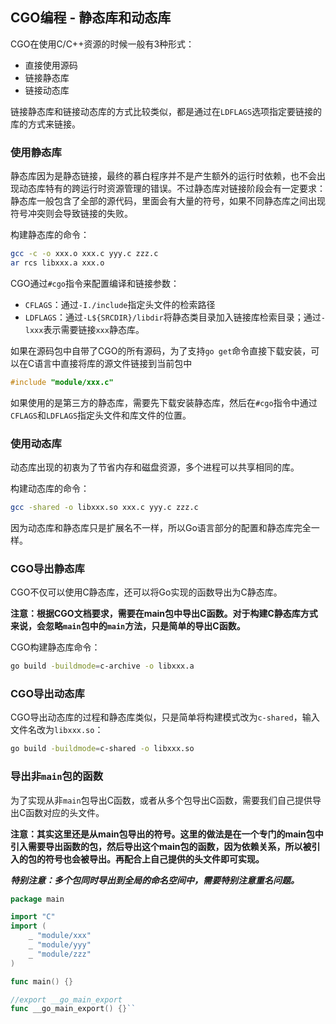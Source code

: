 CGO编程 - 静态库和动态库
--------------------

CGO在使用C/C++资源的时候一般有3种形式：
 * 直接使用源码
 * 链接静态库
 * 链接动态库

链接静态库和链接动态库的方式比较类似，都是通过在`LDFLAGS`选项指定要链接的库的方式来链接。


### 使用静态库

静态库因为是静态链接，最终的慕白程序并不是产生额外的运行时依赖，也不会出现动态库特有的跨运行时资源管理的错误。不过静态库对链接阶段会有一定要求：静态库一般包含了全部的源代码，里面会有大量的符号，如果不同静态库之间出现符号冲突则会导致链接的失败。

构建静态库的命令：
```bash
gcc -c -o xxx.o xxx.c yyy.c zzz.c
ar rcs libxxx.a xxx.o
```

CGO通过`#cgo`指令来配置编译和链接参数：
 * `CFLAGS`：通过`-I./include`指定头文件的检索路径
 * `LDFLAGS`：通过`-L${SRCDIR}/libdir`将静态类目录加入链接库检索目录；通过`-lxxx`表示需要链接`xxx`静态库。

如果在源码包中自带了CGO的所有源码，为了支持`go get`命令直接下载安装，可以在C语言中直接将库的源文件链接到当前包中
```c
#include "module/xxx.c"
```

如果使用的是第三方的静态库，需要先下载安装静态库，然后在`#cgo`指令中通过`CFLAGS`和`LDFLAGS`指定头文件和库文件的位置。


### 使用动态库

动态库出现的初衷为了节省内存和磁盘资源，多个进程可以共享相同的库。

构建动态库的命令：
```bash
gcc -shared -o libxxx.so xxx.c yyy.c zzz.c
```
因为动态库和静态库只是扩展名不一样，所以Go语言部分的配置和静态库完全一样。


### CGO导出静态库

CGO不仅可以使用C静态库，还可以将Go实现的函数导出为C静态库。

__注意：根据CGO文档要求，需要在main包中导出C函数。对于构建C静态库方式来说，会忽略`main`包中的`main`方法，只是简单的导出C函数。__

CGO构建静态库命令：
```bash
go build -buildmode=c-archive -o libxxx.a
```


### CGO导出动态库

CGO导出动态库的过程和静态库类似，只是简单将构建模式改为`c-shared`，输入文件名改为`libxxx.so`：
```bash
go build -buildmode=c-shared -o libxxx.so
```

### 导出非`main`包的函数

为了实现从非`main`包导出C函数，或者从多个包导出C函数，需要我们自己提供导出C函数对应的头文件。

__注意：其实这里还是从main包导出的符号。这里的做法是在一个专门的main包中引入需要导出函数的包，然后导出这个main包的函数，因为依赖关系，所以被引入的包的符号也会被导出。再配合上自己提供的头文件即可实现。__

***特别注意：多个包同时导出到全局的命名空间中，需要特别注意重名问题。***

```go
package main

import "C"
import (
	_ "module/xxx"
	_ "module/yyy"
	_ "module/zzz"
)

func main() {}

//export __go_main_export
func __go_main_export() {}``
```
